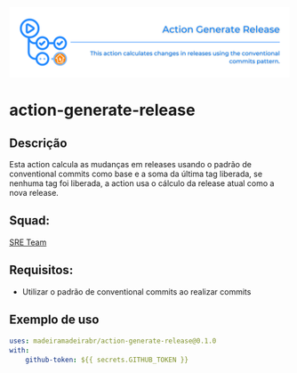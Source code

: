 ![img](https://github.com/madeiramadeirabr/action-generate-release/blob/production/img/action-generate-release.svg)
# action-generate-release

## Descrição
Esta action calcula as mudanças em releases usando o padrão de conventional commits como base e a soma da última tag liberada, se nenhuma tag foi liberada, a action usa o cálculo da release atual como a nova release.

## Squad:
[SRE Team](https://github.com/orgs/madeiramadeirabr/teams/team-platform-services 'SRE Team')

## Requisitos:
- Utilizar o padrão de conventional commits ao realizar commits

## Exemplo de uso
```yml
uses: madeiramadeirabr/action-generate-release@0.1.0
with:
    github-token: ${{ secrets.GITHUB_TOKEN }}    
```